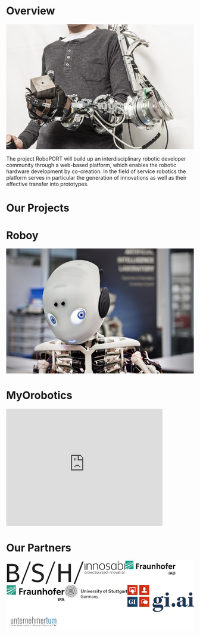 
# Overview

![](/images/main.jpg)

The project RoboPORT will build up an interdisciplinary robotic developer community through a web-based platform, which enables the robotic hardware development by co-creation. In the field of service robotics the platform serves in particular the generation of innovations as well as their effective transfer into prototypes.

# Our Projects

# Roboy
![](/images/Roboy.jpg)

# MyOrobotics

<iframe width="420" height="315" src="http://www.youtube.com/embed/da2WufEHOt0" frameborder="0" allowfullscreen></iframe>

# Our Partners
![](/images/partners.jpg)
